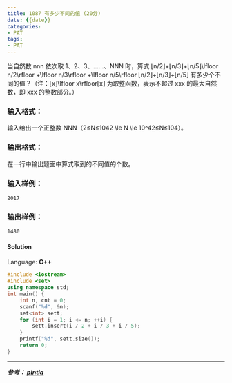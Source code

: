 ```yaml
---
title: 1087 有多少不同的值 (20分)
date: {{date}}
categories:
- PAT
tags:
- PAT
---
```

当自然数 nnn 依次取 1、2、3、……、NNN 时，算式 ⌊n/2⌋+⌊n/3⌋+⌊n/5⌋\lfloor n/2\rfloor +\lfloor
n/3\rfloor +\lfloor n/5\rfloor ⌊n/2⌋+⌊n/3⌋+⌊n/5⌋ 有多少个不同的值？（注：⌊x⌋\lfloor
x\rfloor⌊x⌋ 为取整函数，表示不超过 xxx 的最大自然数，即 xxx 的整数部分。）

### 输入格式：

输入给出一个正整数 NNN（2≤N≤1042 \le N \le 10^42≤N≤10​4​​）。

### 输出格式：

在一行中输出题面中算式取到的不同值的个数。

### 输入样例：

    
    
    2017
    

### 输出样例：

    
    
    1480
    

#### Solution

Language: **C++**
```C++
#include <iostream>
#include <set>
using namespace std;
int main() {
	int n, cnt = 0;
    scanf("%d", &n);
    set<int> sett;
    for (int i = 1; i <= n; ++i) {
        sett.insert(i / 2 + i / 3 + i / 5);
    }
    printf("%d", sett.size());
	return 0;
}
```
---
***参考：
[pintia](https://pintia.cn/problem-sets/994805260223102976/problems/1038429191091781632)***
